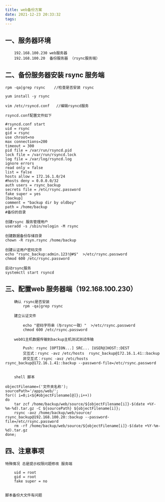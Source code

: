 ```yaml
---
title: web备份方案
date: 2021-12-23 20:33:32
tags:
---
```



## 一、服务器环境

        192.168.100.230 web服务器
        192.168.100.20  备份服务器 （rsync服务端）

## 二、备份服务器安装 rsync 服务端

    rpm -qa|grep rsync    //检查是否安装 rsync
    
    yum install -y rsync
    
    vim /etc/rsyncd.conf   //编辑rsyncd服务
    
    rsyncd.conf配置文件如下
```
#rsyncd.conf start
uid = rsync                                
gid = rsync
use chroot=no
max connections=200
timeout = 300
pid file = /var/run/rsyncd.pid
lock file = /var/run/rsyncd.lock
log file = /var/log/rsyncd.log
ignore errors
read only = false
list = false 
hosts allow = 172.16.1.0/24
#hosts deny = 0.0.0.0/32
auth users = rsync_backup
secrets file = /etc/rsync.password
fake super = yes
[backup]
comment = "backup dir by oldboy"
path = /home/backup  
#备份的目录
```
        
        
    创建rsync 服务管理用户
    useradd -s /sbin/nologin -M rsync
    
    创建数据备份存储目录
    chown -R rsyn.rsync /home/backup
    
    创建认证用户密码文件
    echo "rsync_backup:admin.123!@#$"  >/etc/rsync.password
    chmod 600 /etc/rsync.password

    启动rsync服务
    systemctl start rsyncd       




## 三、配置web 服务器端（192.168.100.230）

        确认 rsync是否安装
            rpm -qa|grep rsync
        
        建立认证文件
        
            echo "密码字符串（与rsync一致）"  >/etc/rsync.password
            chmod 600 /etc/rsync.password
        
        web01主机数据传输到backup主机测试测试传输
        
            Push: rsync [OPTION...] SRC... [USER@]HOST::DEST
            交互式：rsync -avz /etc/hosts  rsync_backup@172.16.1.41::backup
            非交互式：rsync -avz /etc/hosts  rsync_backup@172.16.1.41::backup --password-file=/etc/rsync.password
            
            
        shell 脚本
```#!/bin/bash
objectFilename=('文件夹名称');
sourcePath='/apps/web/';
for(( i=0;i<${#objectFilename[@]};i++)) 
do 
    tar zcf /home/backup/web/source/${objectFilename[i]}-$(date +%Y-%m-%d).tar.gz -C ${sourcePath} ${objectFilename[i]}; 
    rsync -avz /home/backup/web/source/  rsync_backup@192.168.100.20::backup --password-file=/etc/rsync.password
    rm -rf /home/backup/web/source/${objectFilename[i]}-$(date +%Y-%m-%d).tar.gz
done;
 ```

## 四、注意事项
    特殊情况 总是提示权限问题修改 服务端

        uid = root                                
        gid = root
        fake super = no


    脚本备份大文件有问题



